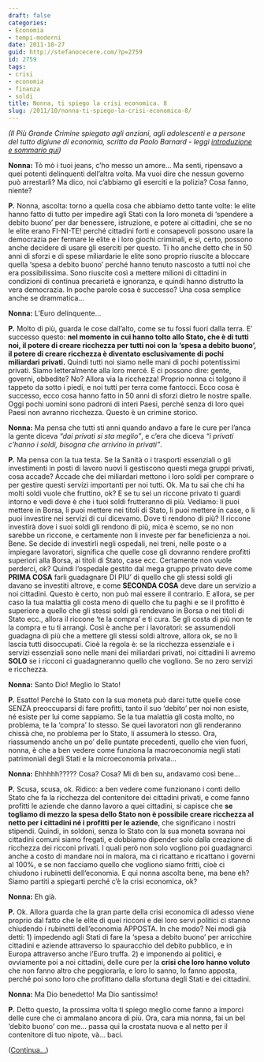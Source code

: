 ```yaml
---
draft: false
categories:
- Economia
- tempi-moderni
date: 2011-10-27
guid: http://stefanocecere.com/?p=2759
id: 2759
tags:
- crisi
- economia
- finanza
- soldi
title: Nonna, ti spiego la crisi economica. 8
slug: /2011/10/nonna-ti-spiego-la-crisi-economica-8/
---
```


_(Il Più Grande Crimine spiegato agli anziani, agli adolescenti e a persone del tutto digiune di economia, scritto da Paolo Barnard - leggi [introduzione e sommario qui](http://stefanocecere.com/2011/10/24/vi-spiego-la-crisi-economica/ "Vi spiego la crisi economica"))_

**Nonna:** Tò mò i tuoi jeans, c’ho messo un amore… Ma senti, ripensavo a quei potenti delinquenti dell’altra volta. Ma vuoi dire che nessun governo può arrestarli? Ma dico, noi c’abbiamo gli eserciti e la polizia? Cosa fanno, niente?

**P.** Nonna, ascolta: torno a quella cosa che abbiamo detto tante volte: le elite hanno fatto di tutto per impedire agli Stati con la loro moneta di ‘spendere a debito buono’ per dar benessere, istruzione, e potere ai cittadini, che se no le elite erano FI-NI-TE! perché cittadini forti e consapevoli possono usare la democrazia per fermare le elite e i loro giochi criminali, e sì, certo, possono anche decidere di usare gli eserciti per questo. Ti ho anche detto che in 50 anni di sforzi e di spese miliardarie le elite sono proprio riuscite a bloccare quella ‘spesa a debito buono’ perché hanno tenuto nascosto a tutti noi che era possibilissima. Sono riuscite così a mettere milioni di cittadini in condizioni di continua precarietà e ignoranza, e quindi hanno distrutto la vera democrazia. In poche parole cosa è successo? Una cosa semplice anche se drammatica…

**Nonna:** L’Euro delinquente…

**P.** Molto di più, guarda le cose dall’alto, come se tu fossi fuori dalla terra. E’ successo questo: **nel momento in cui hanno tolto allo Stato, che è di tutti noi, il potere di creare ricchezza per tutti noi con la ‘spesa a debito buono’, il potere di creare ricchezza è diventato esclusivamente di pochi miliardari privati.** Quindi tutti noi siamo nelle mani di pochi potentissimi privati. Siamo letteralmente alla loro mercé. E ci possono dire: gente, governi, obbedite? No? Allora via la ricchezza! Proprio nonna ci tolgono il tappeto da sotto i piedi, e noi tutti per terra come fantocci. Ecco cosa è successo, ecco cosa hanno fatto in 50 anni di sforzi dietro le nostre spalle. Oggi pochi uomini sono padroni di interi Paesi, perché senza di loro quei Paesi non avranno ricchezza. Questo è un crimine storico.

**Nonna:** Ma pensa che tutti sti anni quando andavo a fare le cure per l’anca la gente diceva _“dai privati si sta meglio”_, e c’era che diceva _“i privati c’hanno i soldi, bisogna che arrivino in privati”_.

**P.** Ma pensa con la tua testa. Se la Sanità o i trasporti essenziali o gli investimenti in posti di lavoro nuovi li gestiscono questi mega gruppi privati, cosa accade? Accade che dei miliardari mettono i loro soldi per comprare o per gestire questi servizi importanti per noi tutti. Ok. Ma tu sai che chi ha molti soldi vuole che fruttino, ok? E se tu sei un riccone privato ti guardi intorno e vedi dove è che i tuoi soldi frutteranno di più. Vediamo: li puoi mettere in Borsa, li puoi mettere nei titoli di Stato, li puoi mettere in case, o li puoi investire nei servizi di cui dicevamo. Dove ti rendono di più? Il riccone investirà dove i suoi soldi gli rendono di più, mica è scemo, se no non sarebbe un riccone, e certamente non li investe per far beneficienza a noi. Bene. Se decide di investirli negli ospedali, nei treni, nelle poste o a impiegare lavoratori, significa che quelle cose gli dovranno rendere profitti superiori alla Borsa, ai titoli di Stato, case ecc. Certamente non vuole perderci, ok? Quindi l’ospedale gestito dal mega gruppo privato deve come **PRIMA COSA** farli guadagnare DI PIU’ di quello che gli stessi soldi gli davano se investiti altrove, e come **SECONDA COSA** deve dare un servizio a noi cittadini. Questo è certo, non può mai essere il contrario. E allora, se per caso la tua malattia gli costa meno di quello che tu paghi e se il profitto è superiore a quello che gli stessi soldi gli rendevano in Borsa o nei titoli di Stato ecc., allora il riccone ‘te la compra’ e ti cura. Se gli costa di più non te la compra e tu ti arrangi. Così è anche per i lavoratori: se assumendoli guadagna di più che a mettere gli stessi soldi altrove, allora ok, se no li lascia tutti disoccupati. Cioè la regola è: se la ricchezza essenziale e i servizi essenziali sono nelle mani dei miliardari privati, noi cittadini li avremo **SOLO** se i ricconi ci guadagneranno quello che vogliono. Se no zero servizi e ricchezza.

**Nonna:** Santo Dio! Meglio lo Stato!

**P.** Esatto! Perché lo Stato con la sua moneta può darci tutte quelle cose SENZA preoccuparsi di fare profitti, tanto il suo ‘debito’ per noi non esiste, né esiste per lui come sappiamo. Se la tua malattia gli costa molto, no problema, te la ‘compra’ lo stesso. Se quei lavoratori non gli renderanno chissà che, no problema per lo Stato, li assumerà lo stesso. Ora, riassumendo anche un po’ delle puntate precedenti, quello che vien fuori, nonna, è che a ben vedere come funziona la macroeconomia negli stati patrimoniali degli Stati e la microeconomia privata…

**Nonna:** Ehhhhh????? Cosa? Cosa? Mi dì ben su, andavamo così bene…

**P.** Scusa, scusa, ok. Ridico: a ben vedere come funzionano i conti dello Stato che fa la ricchezza del contenitore dei cittadini privati, e come fanno profitti le aziende che danno lavoro a quei cittadini, si capisce che **se togliamo di mezzo la spesa dello Stato non è possibile creare ricchezza al netto per i cittadini né i profitti per le aziende**, che significano i nostri stipendi. Quindi, in soldoni, senza lo Stato con la sua moneta sovrana noi cittadini comuni siamo fregati, e dobbiamo dipender solo dalla creazione di ricchezza dei ricconi privati. I quali però non solo vogliono poi guadagnarci anche a costo di mandare noi in malora, ma ci ricattano e ricattano i governi al 100%, e se non facciamo quello che vogliono siamo fritti, cioè ci chiudono i rubinetti dell’economia. E qui nonna ascolta bene, ma bene eh? Siamo partiti a spiegarti perché c’è la crisi economica, ok?

**Nonna:** Eh già.

**P.** Ok. Allora guarda che la gran parte della crisi economica di adesso viene proprio dal fatto che le elite di quei ricconi e dei loro servi politici ci stanno chiudendo i rubinetti dell’economia APPOSTA. In che modo? Nei modi già detti: 1) impedendo agli Stati di fare la ‘spesa a debito buono’ per arricchire cittadini e aziende attraverso lo spauracchio del debito pubblico, e in Europa attraverso anche l’Euro truffa. 2) e imponendo ai politici, e ovviamente poi a noi cittadini, delle cure per la **crisi che loro hanno voluto** che non fanno altro che peggiorarla, e loro lo sanno, lo fanno apposta, perché poi sono loro che profittano dalla sfortuna degli Stati e dei cittadini.

**Nonna:** Ma Dio benedetto! Ma Dio santissimo!

**P.** Detto questo, la prossima volta ti spiego meglio come fanno a imporci delle cure che ci ammalano ancora di più. Ora, cara mia nonna, fai un bel ‘debito buono’ con me… passa qui la crostata nuova e al netto per il contenitore di tuo nipote, và… baci.

([Continua…](http://stefanocecere.com/2011/11/01/nonna-ti-spiego-la-crisi-economica-9/ "Nonna, ti spiego la crisi economica. 9"))